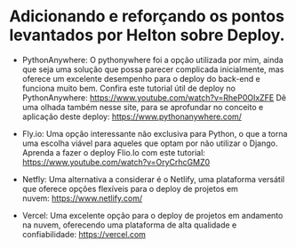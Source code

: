 # Adicionando e reforçando os pontos levantados por Helton sobre Deploy.

- PythonAnywhere:
O pythonywhere foi a opção utilizada por mim, ainda que seja uma solução que possa parecer complicada inicialmente, mas oferece um excelente desempenho para o deploy do back-end e funciona muito bem. Confira este tutorial útil de deploy no PythonAnywhere:  https://www.youtube.com/watch?v=RheP0OIxZFE
Dê uma olhada também nesse site, para se aprofundar no conceito e aplicação deste deploy: https://www.pythonanywhere.com/

- Fly.io:
Uma opção interessante não exclusiva para Python, o que a torna uma escolha viável para aqueles que optam por não utilizar o Django. Aprenda a fazer o deploy Flio.Io com este tutorial: https://www.youtube.com/watch?v=OryCrhcGMZ0

- Netfly:
Uma alternativa a considerar é o Netlify, uma plataforma versátil que oferece opções flexíveis para o deploy de projetos em nuvem: https://www.netlify.com/

- Vercel:
Uma excelente opção para o deploy de projetos em andamento na nuvem, oferecendo uma plataforma de alta qualidade e confiabilidade: https://vercel.com
